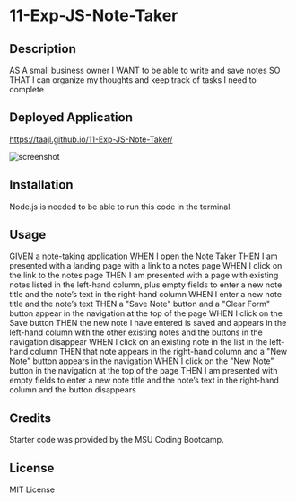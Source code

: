 # 11-Exp-JS-Note-Taker

## Description 
AS A small business owner
I WANT to be able to write and save notes
SO THAT I can organize my thoughts and keep track of tasks I need to complete

## Deployed Application 

https://taajl.github.io/11-Exp-JS-Note-Taker/

 ![screenshot](Screenshot%202024-04-11%20at%2012.30.54 PM.png)

## Installation 
Node.js is needed to be able to run this code in the terminal.

## Usage 
GIVEN a note-taking application
WHEN I open the Note Taker
THEN I am presented with a landing page with a link to a notes page
WHEN I click on the link to the notes page
THEN I am presented with a page with existing notes listed in the left-hand column, plus empty fields to enter a new note title and the note’s text in the right-hand column
WHEN I enter a new note title and the note’s text
THEN a "Save Note" button and a "Clear Form" button appear in the navigation at the top of the page
WHEN I click on the Save button
THEN the new note I have entered is saved and appears in the left-hand column with the other existing notes and the buttons in the navigation disappear
WHEN I click on an existing note in the list in the left-hand column
THEN that note appears in the right-hand column and a "New Note" button appears in the navigation
WHEN I click on the "New Note" button in the navigation at the top of the page
THEN I am presented with empty fields to enter a new note title and the note’s text in the right-hand column and the button disappears

## Credits 
Starter code was provided by the MSU Coding Bootcamp.

## License 
MIT License